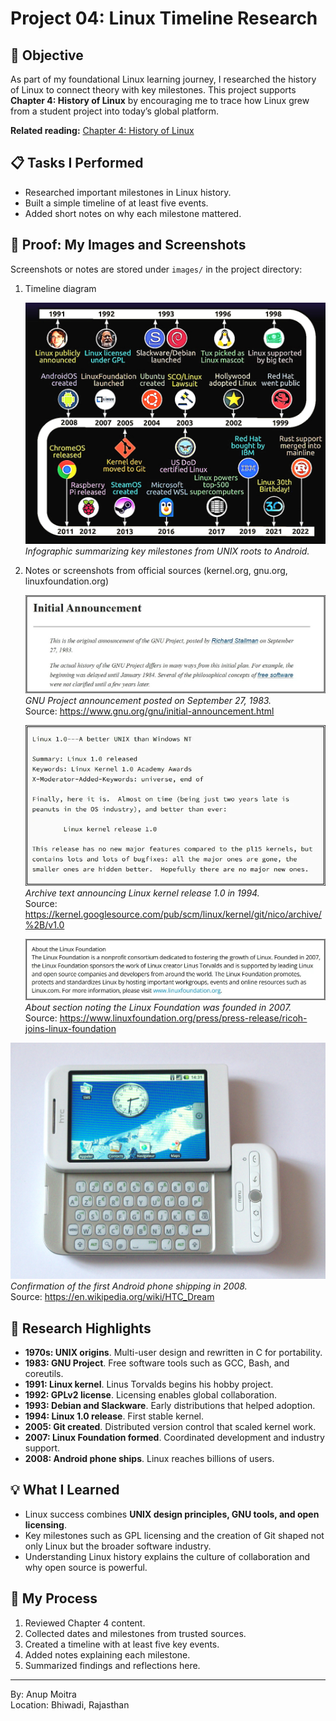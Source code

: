 # Project 04: Linux Timeline Research

## 📝 Objective  

As part of my foundational Linux learning journey, I researched the history of Linux to connect theory with key milestones. This project supports **Chapter 4: History of Linux** by encouraging me to trace how Linux grew from a student project into today’s global platform.  

**Related reading:** [Chapter 4: History of Linux](https://github.com/anup-moitra/foundational-linux-training/blob/main/01-understanding-linux-concepts/04-history-of-linux.md)  

## 📋 Tasks I Performed  

- Researched important milestones in Linux history.  
- Built a simple timeline of at least five events.  
- Added short notes on why each milestone mattered.  

## 📸 Proof: My Images and Screenshots  

Screenshots or notes are stored under `images/` in the project directory:  


1. Timeline diagram  

   ![Linux Timeline](https://github.com/anup-moitra/foundational-linux-training/blob/main/Projects/images/linux-timeline.jpg)  
   *Infographic summarizing key milestones from UNIX roots to Android.*  


2. Notes or screenshots from official sources (kernel.org, gnu.org, linuxfoundation.org)  


   ![GNU initial announcement](images/gnu-initial-announcement-1983.jpg)  
   *GNU Project announcement posted on September 27, 1983.*  
   Source: https://www.gnu.org/gnu/initial-announcement.html  


   ![Linux 1.0 release](images/linux-1.0-release-1994.jpg)  
   *Archive text announcing Linux kernel release 1.0 in 1994.*  
   Source: https://kernel.googlesource.com/pub/scm/linux/kernel/git/nico/archive/%2B/v1.0  


   ![Linux Foundation founded](images/linux-foundation-founded-2007.jpg)  
   *About section noting the Linux Foundation was founded in 2007.*  
   Source: https://www.linuxfoundation.org/press/press-release/ricoh-joins-linux-foundation  


 ![Android first phone](images/android-first-phone-2008.jpg)  
   *Confirmation of the first Android phone shipping in 2008.*  
   Source: https://en.wikipedia.org/wiki/HTC_Dream   


## 🔗 Research Highlights  

- **1970s: UNIX origins**. Multi-user design and rewritten in C for portability.  
- **1983: GNU Project**. Free software tools such as GCC, Bash, and coreutils.  
- **1991: Linux kernel**. Linus Torvalds begins his hobby project.  
- **1992: GPLv2 license**. Licensing enables global collaboration.  
- **1993: Debian and Slackware**. Early distributions that helped adoption.  
- **1994: Linux 1.0 release**. First stable kernel.  
- **2005: Git created**. Distributed version control that scaled kernel work.  
- **2007: Linux Foundation formed**. Coordinated development and industry support.  
- **2008: Android phone ships**. Linux reaches billions of users.  

## 💡 What I Learned  

- Linux success combines **UNIX design principles, GNU tools, and open licensing**.  
- Key milestones such as GPL licensing and the creation of Git shaped not only Linux but the broader software industry.  
- Understanding Linux history explains the culture of collaboration and why open source is powerful.  

## 📁 My Process  

1. Reviewed Chapter 4 content.  
2. Collected dates and milestones from trusted sources.  
3. Created a timeline with at least five key events.  
4. Added notes explaining each milestone.  
5. Summarized findings and reflections here.  

---  

By: Anup Moitra  
Location: Bhiwadi, Rajasthan
